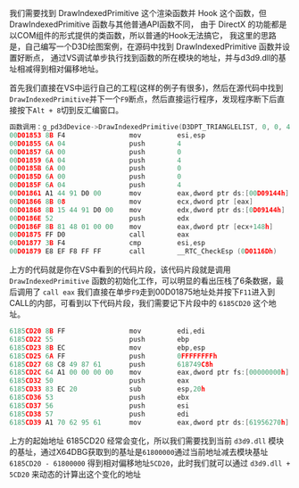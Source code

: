 我们需要找到 DrawIndexedPrimitive 这个渲染函数并 Hook 这个函数，但 DrawIndexedPrimitive 函数与其他普通API函数不同，
由于 DirectX 的功能都是以COM组件的形式提供的类函数，所以普通的Hook无法搞它，
我这里的思路是，自己编写一个D3D绘图案例，在源码中找到 DrawIndexedPrimitive 函数并设置好断点，
通过VS调试单步执行找到函数的所在模块的地址，并与d3d9.dll的基址相减得到相对偏移地址。

首先我们直接在VS中运行自己的工程(这样的例子有很多)，然后在源代码中找到 `DrawIndexedPrimitive`并下一个`F9`断点，然后直接运行程序，发现程序断下后直接按下`Alt + 8`切到反汇编窗口。
```C
函数调用：g_pd3dDevice->DrawIndexedPrimitive(D3DPT_TRIANGLELIST, 0, 0, 4, 0, 4);
00D01853 8B F4                mov         esi,esp  
00D01855 6A 04                push        4  
00D01857 6A 00                push        0  
00D01859 6A 04                push        4  
00D0185B 6A 00                push        0  
00D0185D 6A 00                push        0  
00D0185F 6A 04                push        4  
00D01861 A1 44 91 D0 00       mov         eax,dword ptr ds:[00D09144h]  
00D01866 8B 08                mov         ecx,dword ptr [eax]  
00D01868 8B 15 44 91 D0 00    mov         edx,dword ptr ds:[0D09144h]  
00D0186E 52                   push        edx  
00D0186F 8B 81 48 01 00 00    mov         eax,dword ptr [ecx+148h]  
00D01875 FF D0                call        eax  
00D01877 3B F4                cmp         esi,esp  
00D01879 E8 EF F8 FF FF       call        __RTC_CheckEsp (0D0116Dh) 
```
上方的代码就是你在VS中看到的代码片段，该代码片段就是调用 `DrawIndexedPrimitive` 函数的初始化工作，可以明显的看出压栈了6条数据，最后调用了 `call eax` 我们直接在单步`F9`走到00D01875地址处并按下`F11`进入到CALL的内部，可看到以下代码片段，我们需要记下片段中的 `6185CD20` 这个地址。
```C
6185CD20 8B FF                mov         edi,edi  
6185CD22 55                   push        ebp  
6185CD23 8B EC                mov         ebp,esp  
6185CD25 6A FF                push        0FFFFFFFFh  
6185CD27 68 C8 49 87 61       push        618749C8h  
6185CD2C 64 A1 00 00 00 00    mov         eax,dword ptr fs:[00000000h]  
6185CD32 50                   push        eax  
6185CD33 83 EC 20             sub         esp,20h  
6185CD36 53                   push        ebx  
6185CD37 56                   push        esi  
6185CD38 57                   push        edi  
6185CD39 A1 70 62 95 61       mov         eax,dword ptr ds:[61956270h]  
```
上方的起始地址 6185CD20 经常会变化，所以我们需要找到当前 `d3d9.dll` 模块的基址，通过X64DBG获取到的基址是`61800000`通过当前地址减去模块基址 `6185CD20 - 61800000` 得到相对偏移地址`5CD20`，此时我们就可以通过 `d3d9.dll + 5CD20` 来动态的计算出这个变化的地址
